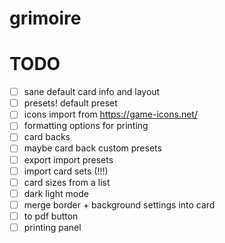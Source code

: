 # grimoire

# TODO

- [ ] sane default card info and layout
- [ ] presets! default preset
- [ ] icons import from https://game-icons.net/
- [ ] formatting options for printing
- [ ] card backs
- [ ] maybe card back custom presets
- [ ] export import presets
- [ ] import card sets (!!!)
- [ ] card sizes from a list
- [ ] dark light mode
- [ ] merge border + background settings into card
- [ ] to pdf button
- [ ] printing panel

